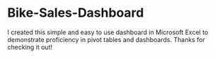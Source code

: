 # Bike-Sales-Dashboard
I created this simple and easy to use dashboard in Microsoft Excel to demonstrate proficiency in pivot tables and dashboards. Thanks for checking it out!
